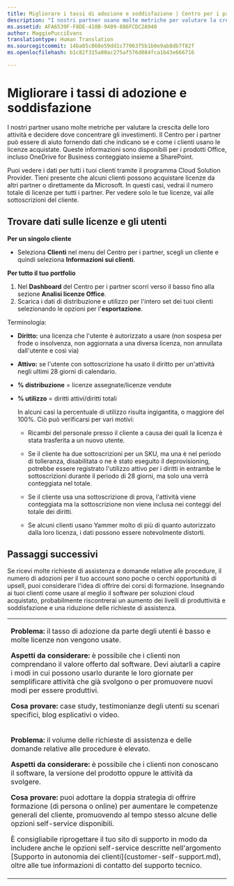 ```yaml
---
title: Migliorare i tassi di adozione e soddisfazione | Centro per i partner
description: "I nostri partner usano molte metriche per valutare la crescita delle loro attività e decidere dove concentrare gli investimenti. Il Centro per i partner può essere di aiuto fornendo dati che indicano se e come i clienti usano le licenze acquistate."
ms.assetid: AFA6539F-F8DE-410B-9409-886FCDC2A940
author: MaggiePucciEvans
translationtype: Human Translation
ms.sourcegitcommit: 14ba85c868e59dd1c77063f5b1b0e9ab8db7f82f
ms.openlocfilehash: b1c82f315a00ac275af576d084fca1b43e666716

---
```


# Migliorare i tassi di adozione e soddisfazione


I nostri partner usano molte metriche per valutare la crescita delle loro attività e decidere dove concentrare gli investimenti. Il Centro per i partner può essere di aiuto fornendo dati che indicano se e come i clienti usano le licenze acquistate. Queste informazioni sono disponibili per i prodotti Office, incluso OneDrive for Business conteggiato insieme a SharePoint.

Puoi vedere i dati per tutti i tuoi clienti tramite il programma Cloud Solution Provider. Tieni presente che alcuni clienti possono acquistare licenze da altri partner o direttamente da Microsoft. In questi casi, vedrai il numero totale di licenze per tutti i partner. Per vedere solo le tue licenze, vai alle sottoscrizioni del cliente.

## Trovare dati sulle licenze e gli utenti


**Per un singolo cliente**

-   Seleziona **Clienti** nel menu del Centro per i partner, scegli un cliente e quindi seleziona **Informazioni sui clienti**.

**Per tutto il tuo portfolio**

1.  Nel **Dashboard** del Centro per i partner scorri verso il basso fino alla sezione **Analisi licenze Office**.
2.  Scarica i dati di distribuzione e utilizzo per l'intero set dei tuoi clienti selezionando le opzioni per l'**esportazione**.

Terminologia:

-   **Diritto:** una licenza che l'utente è autorizzato a usare (non sospesa per frode o insolvenza, non aggiornata a una diversa licenza, non annullata dall'utente e così via)

-   **Attivo:** se l'utente con sottoscrizione ha usato il diritto per un'attività negli ultimi 28 giorni di calendario.

-   **% distribuzione** = licenze assegnate/licenze vendute

-   **% utilizzo** = diritti attivi/diritti totali

    In alcuni casi la percentuale di utilizzo risulta ingigantita, o maggiore del 100%. Ciò può verificarsi per vari motivi:

    -   Ricambi del personale presso il cliente a causa dei quali la licenza è stata trasferita a un nuovo utente.

    -   Se il cliente ha due sottoscrizioni per un SKU, ma una è nel periodo di tolleranza, disabilitata o ne è stato eseguito il deprovisioning, potrebbe essere registrato l'utilizzo attivo per i diritti in entrambe le sottoscrizioni durante il periodo di 28 giorni, ma solo una verrà conteggiata nel totale.

    -   Se il cliente usa una sottoscrizione di prova, l'attività viene conteggiata ma la sottoscrizione non viene inclusa nei conteggi del totale dei diritti.

    -   Se alcuni clienti usano Yammer molto di più di quanto autorizzato dalla loro licenza, i dati possono essere notevolmente distorti.

## Passaggi successivi


Se ricevi molte richieste di assistenza e domande relative alle procedure, il numero di adozioni per il tuo account sono poche o cerchi opportunità di upsell, puoi considerare l'idea di offrire dei corsi di formazione. Insegnando ai tuoi clienti come usare al meglio il software per soluzioni cloud acquistato, probabilmente riscontrerai un aumento dei livelli di produttività e soddisfazione e una riduzione delle richieste di assistenza.

<table>
<colgroup>
<col width="100%" />
</colgroup>
<tbody>
<tr class="odd">
<td><p><strong>Problema:</strong> il tasso di adozione da parte degli utenti è basso e molte licenze non vengono usate.</p>
<p><strong>Aspetti da considerare:</strong> è possibile che i clienti non comprendano il valore offerto dal software. Devi aiutarli a capire i modi in cui possono usarlo durante le loro giornate per semplificare attività che già svolgono o per promuovere nuovi modi per essere produttivi.</p>
<p><strong>Cosa provare:</strong> case study, testimonianze degli utenti su scenari specifici, blog esplicativi o video.</p></td>
</tr>
<tr class="even">
<td><p><strong>Problema:</strong> il volume delle richieste di assistenza e delle domande relative alle procedure è elevato.</p>
<p><strong>Aspetti da considerare:</strong> è possibile che i clienti non conoscano il software, la versione del prodotto oppure le attività da svolgere.</p>
<p><strong>Cosa provare:</strong> puoi adottare la doppia strategia di offrire formazione (di persona o online) per aumentare le competenze generali del cliente, promuovendo al tempo stesso alcune delle opzioni self-service disponibili.</p>
<p>È consigliabile riprogettare il tuo sito di supporto in modo da includere anche le opzioni self-service descritte nell'argomento [Supporto in autonomia dei clienti](customer-self-support.md), oltre alle tue informazioni di contatto del supporto tecnico.</p></td>
</tr>
</tbody>
</table>

 

 

 






<!--HONumber=Nov16_HO4-->


